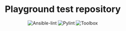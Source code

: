 <div align="center" markdown="1">

# Playground test repository

![Ansible-lint](https://github.com/Constantin07/test/actions/workflows/ansible-lint.yml/badge.svg?branch=master)
![Pylint](https://github.com/Constantin07/test/actions/workflows/pylint-check.yml/badge.svg?branch=master)
![Toolbox](https://github.com/Constantin07/test/actions/workflows/tool-box.yml/badge.svg?branch=master)

</div>
